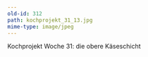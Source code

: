 ```yaml
---
old-id: 312
path: kochprojekt_31_13.jpg
mime-type: image/jpeg
---
```

Kochprojekt Woche 31:
die obere Käseschicht
